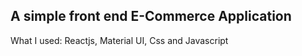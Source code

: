 ## A simple front end E-Commerce Application

What I used: Reactjs, Material UI, Css and Javascript
